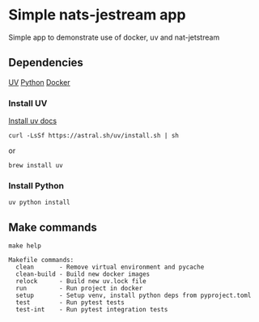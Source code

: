 # Simple nats-jestream app

Simple app to demonstrate use of docker, uv and nat-jetstream

## Dependencies
[UV](https://docs.astral.sh/uv/)
[Python](https://www.python.org/)
[Docker](https://www.docker.com/)

### Install UV

[Install uv docs](https://docs.astral.sh/uv/getting-started/installation/#pypi)

`curl -LsSf https://astral.sh/uv/install.sh | sh`

or

`brew install uv`

### Install Python
`uv python install`

## Make commands
`make help`
```
Makefile commands:
  clean       - Remove virtual environment and pycache
  clean-build - Build new docker images
  relock      - Build new uv.lock file
  run         - Run project in docker
  setup       - Setup venv, install python deps from pyproject.toml
  test        - Run pytest tests
  test-int    - Run pytest integration tests
```
